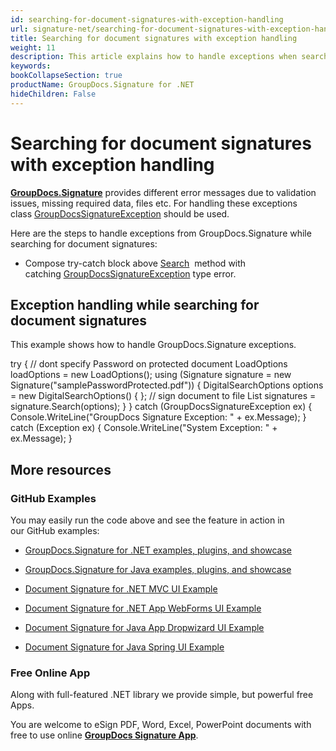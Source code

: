 ```yaml
---
id: searching-for-document-signatures-with-exception-handling
url: signature-net/searching-for-document-signatures-with-exception-handling
title: Searching for document signatures with exception handling
weight: 11
description: This article explains how to handle exceptions when searching for electronic signatures with GroupDocs.Signature API.
keywords: 
bookCollapseSection: true
productName: GroupDocs.Signature for .NET
hideChildren: False
---
```


# Searching for document signatures with exception handling

[**GroupDocs.Signature**](https://products.groupdocs.com/signature/net) provides different error messages due to validation issues, missing required data, files etc. For handling these exceptions class [GroupDocsSignatureException](https://apireference.groupdocs.com/net/signature/groupdocs.signature/groupdocssignatureexception) should be used.

Here are the steps to handle exceptions from GroupDocs.Signature while searching for document signatures:

*   Compose try-catch block above [Search](https://apireference.groupdocs.com/net/signature/groupdocs.signature/signature/methods/search/_1)  method with catching [GroupDocsSignatureException](https://apireference.groupdocs.com/net/signature/groupdocs.signature/groupdocssignatureexception) type error.
    

## Exception handling while searching for document signatures

This example shows how to handle GroupDocs.Signature exceptions.

try
{
    // dont specify Password on protected document
    LoadOptions loadOptions = new LoadOptions();
    using (Signature signature = new Signature("samplePasswordProtected.pdf"))
    {
        DigitalSearchOptions options = new DigitalSearchOptions()
        {
        };
        // sign document to file
        List<DigitalSignature> signatures = signature.Search<DigitalSignature>(options);
    }
}
catch (GroupDocsSignatureException ex)
{
    Console.WriteLine("GroupDocs Signature Exception: " + ex.Message);
}
catch (Exception ex)
{
    Console.WriteLine("System Exception: " + ex.Message);
}

## More resources

### GitHub Examples 

You may easily run the code above and see the feature in action in our GitHub examples:

*   [GroupDocs.Signature for .NET examples, plugins, and showcase](https://github.com/groupdocs-signature/GroupDocs.Signature-for-.NET)
    
*   [GroupDocs.Signature for Java examples, plugins, and showcase](https://github.com/groupdocs-signature/GroupDocs.Signature-for-Java)
    
*   [Document Signature for .NET MVC UI Example](https://github.com/groupdocs-signature/GroupDocs.Signature-for-.NET-MVC) 
    
*   [Document Signature for .NET App WebForms UI Example](https://github.com/groupdocs-signature/GroupDocs.Signature-for-.NET-WebForms)
    
*   [Document Signature for Java App Dropwizard UI Example](https://github.com/groupdocs-signature/GroupDocs.Signature-for-Java-Dropwizard)
    
*   [Document Signature for Java Spring UI Example](https://github.com/groupdocs-signature/GroupDocs.Signature-for-Java-Spring)
    

### Free Online App 

Along with full-featured .NET library we provide simple, but powerful free Apps.

You are welcome to eSign PDF, Word, Excel, PowerPoint documents with free to use online **[GroupDocs Signature App](https://products.groupdocs.app/signature)**.
